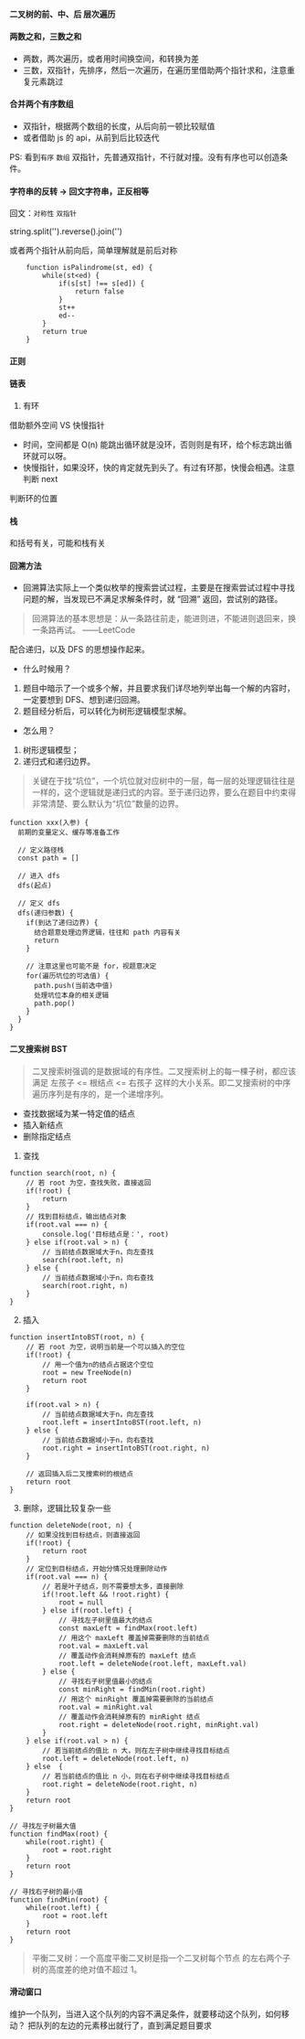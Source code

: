 #### 二叉树的前、中、后 层次遍历

#### 两数之和，三数之和

- 两数，两次遍历，或者用时间换空间，和转换为差
- 三数，双指针，先排序，然后一次遍历，在遍历里借助两个指针求和，注意重复元素跳过

#### 合并两个有序数组

- 双指针，根据两个数组的长度，从后向前一顿比较赋值
- 或者借助 js 的 api，从前到后比较迭代

PS: 看到`有序` `数组` 双指针，先普通双指针，不行就对撞。没有有序也可以创造条件。

#### 字符串的反转 -> 回文字符串，正反相等

回文：`对称性` `双指针`

string.split('').reverse().join('')

或者两个指针从前向后，简单理解就是前后对称

```
    function isPalindrome(st, ed) {
        while(st<ed) {
            if(s[st] !== s[ed]) {
                return false
            }
            st++
            ed--
        }
        return true
    }

```

#### 正则

#### 链表

1. 有环

借助额外空间 VS 快慢指针

- 时间，空间都是 O(n) 能跳出循环就是没环，否则则是有环，给个标志跳出循环就可以呀。
- 快慢指针，如果没环，快的肯定就先到头了。有过有环那，快慢会相遇。注意判断 next

判断环的位置

#### 栈

和括号有关，可能和栈有关

#### 回溯方法

- 回溯算法实际上一个类似枚举的搜索尝试过程，主要是在搜索尝试过程中寻找问题的解，当发现已不满足求解条件时，就 “回溯” 返回，尝试别的路径。

> 回溯算法的基本思想是：从一条路往前走，能进则进，不能进则退回来，换一条路再试。 ——LeetCode

配合递归，以及 DFS 的思想操作起来。

- 什么时候用？

1. 题目中暗示了一个或多个解，并且要求我们详尽地列举出每一个解的内容时，一定要想到 DFS、想到递归回溯。
2. 题目经分析后，可以转化为树形逻辑模型求解。

- 怎么用？

1. 树形逻辑模型；
2. 递归式和递归边界。

> 关键在于找“坑位”，一个坑位就对应树中的一层，每一层的处理逻辑往往是一样的，这个逻辑就是递归式的内容。至于递归边界，要么在题目中约束得非常清楚、要么默认为“坑位”数量的边界。

```
function xxx(入参) {
  前期的变量定义、缓存等准备工作

  // 定义路径栈
  const path = []

  // 进入 dfs
  dfs(起点)

  // 定义 dfs
  dfs(递归参数) {
    if(到达了递归边界) {
      结合题意处理边界逻辑，往往和 path 内容有关
      return
    }

    // 注意这里也可能不是 for，视题意决定
    for(遍历坑位的可选值) {
      path.push(当前选中值)
      处理坑位本身的相关逻辑
      path.pop()
    }
  }
}
```

#### 二叉搜索树 BST

> 二叉搜索树强调的是数据域的有序性。二叉搜索树上的每一棵子树，都应该满足 左孩子 <= 根结点 <= 右孩子 这样的大小关系。即二叉搜索树的中序遍历序列是有序的，是一个递增序列。

- 查找数据域为某一特定值的结点
- 插入新结点
- 删除指定结点

1. 查找

```
function search(root, n) {
    // 若 root 为空，查找失败，直接返回
    if(!root) {
        return
    }
    // 找到目标结点，输出结点对象
    if(root.val === n) {
        console.log('目标结点是：', root)
    } else if(root.val > n) {
        // 当前结点数据域大于n，向左查找
        search(root.left, n)
    } else {
        // 当前结点数据域小于n，向右查找
        search(root.right, n)
    }
}
```

2. 插入

```
function insertIntoBST(root, n) {
    // 若 root 为空，说明当前是一个可以插入的空位
    if(!root) {
        // 用一个值为n的结点占据这个空位
        root = new TreeNode(n)
        return root
    }

    if(root.val > n) {
        // 当前结点数据域大于n，向左查找
        root.left = insertIntoBST(root.left, n)
    } else {
        // 当前结点数据域小于n，向右查找
        root.right = insertIntoBST(root.right, n)
    }

    // 返回插入后二叉搜索树的根结点
    return root
}
```

3. 删除，逻辑比较复杂一些

```
function deleteNode(root, n) {
    // 如果没找到目标结点，则直接返回
    if(!root) {
        return root
    }
    // 定位到目标结点，开始分情况处理删除动作
    if(root.val === n) {
        // 若是叶子结点，则不需要想太多，直接删除
        if(!root.left && !root.right) {
            root = null
        } else if(root.left) {
            // 寻找左子树里值最大的结点
            const maxLeft = findMax(root.left)
            // 用这个 maxLeft 覆盖掉需要删除的当前结点
            root.val = maxLeft.val
            // 覆盖动作会消耗掉原有的 maxLeft 结点
            root.left = deleteNode(root.left, maxLeft.val)
        } else {
            // 寻找右子树里值最小的结点
            const minRight = findMin(root.right)
            // 用这个 minRight 覆盖掉需要删除的当前结点
            root.val = minRight.val
            // 覆盖动作会消耗掉原有的 minRight 结点
            root.right = deleteNode(root.right, minRight.val)
        }
    } else if(root.val > n) {
        // 若当前结点的值比 n 大，则在左子树中继续寻找目标结点
        root.left = deleteNode(root.left, n)
    } else  {
        // 若当前结点的值比 n 小，则在右子树中继续寻找目标结点
        root.right = deleteNode(root.right, n)
    }
    return root
}

// 寻找左子树最大值
function findMax(root) {
    while(root.right) {
        root = root.right
    }
    return root
}

// 寻找右子树的最小值
function findMin(root) {
    while(root.left) {
        root = root.left
    }
    return root
}
```

> 平衡二叉树：一个高度平衡二叉树是指一个二叉树每个节点 的左右两个子树的高度差的绝对值不超过 1。

#### 滑动窗口
维护一个队列，当进入这个队列的内容不满足条件，就要移动这个队列，如何移动？
把队列的左边的元素移出就行了，直到满足题目要求